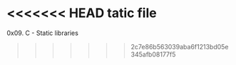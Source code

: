 <<<<<<< HEAD
tatic file
=======
0x09. C - Static libraries
>>>>>>> 2c7e86b563039aba6f1213bd05e345afb08177f5
